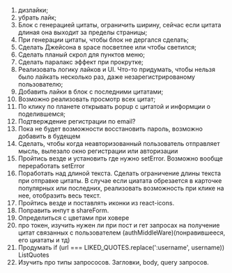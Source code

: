 1. дизлайки;
2. убрать лайк;
3. Блок с генерацией цитаты, ограничить ширину, сейчас если цитата длиная она выходит за пределы страницы;
4. При генерации цитаты, чтобы блок не дергался сделать;
5. Сделать Джейсона в space посветлее или чтобы светился;
6. Сделать планый скрол для пунктов меню;
7. Сделать паралакс эффект при прокрутке;
8. Реализовать логику лайков и UI. Что-то придумать, чтобы нельзя было лайкать несколько раз, даже незарегистрированому пользователю;
9. Добавить лайки в блок с последними цитатами;
10. Возможно реализовать просмотр всех цитат;
11. По клику по планете открывать popup с цитатой и информции о поделившемся;
12. Подтверждение регистрации по email?
13. Пока не будет возможности восстановить пароль, возможно добавить в будещем
14. Сделать, чтобы когда неавторизованный пользователь отправляет мысль, вылезало окно регистрации или авторизации
15. Пройтись везде и установить где нужно setError. Возможно вообще переработать setError
16. Поработать над длиной текста. Сделать ограничение длины текста при отправке цитаты. В случае если циатата обрезается в карточке популярных или последних, реализовать возможность при клике на нее, отобразить весь текст.
17. Пройтись везде и поставлять иконки из react-icons.
18. Поправить инпут в shareForm.
19. Определиться с цветами при ховере
20. про токен, изучить нужен ли при пост и гет запросах на получение цитат связанных с пользователем (authMiddleWare)(понравившееся, его циататы и тд)
21. Продумать if (url === LIKED_QUOTES.replace(':username', username)) ListQuotes
22. Изучить про типы запрососов. Загловки, body, query запросов. 
